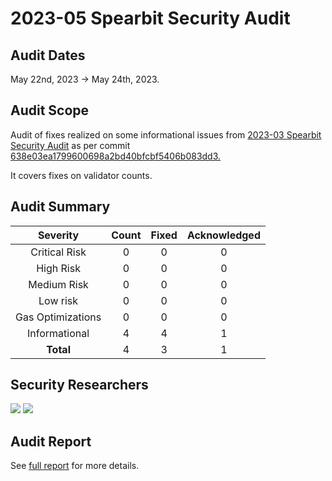 # 2023-05 Spearbit Security Audit

## Audit Dates

May 22nd, 2023 -> May 24th, 2023.

## Audit Scope

Audit of fixes realized on some informational issues from [2023-03 Spearbit Security Audit](https://github.com/liquid-collective/security/blob/main/audits/202303_Spearbit.md) as per commit [638e03ea1799600698a2bd40bfcbf5406b083dd3.](https://github.com/liquid-collective/liquid-collective-protocol/commit/638e03ea1799600698a2bd40bfcbf5406b083dd3)

It covers fixes on validator counts.

## Audit Summary

|    **Severity**   | **Count** | **Fixed** | **Acknowledged** |
|:-----------------:|:---------:|:---------:|:----------------:|
|   Critical Risk   |     0     |     0     |         0        |
|     High Risk     |     0     |     0     |         0        |
|    Medium Risk    |     0     |     0     |         0        |
|      Low risk     |     0     |     0     |         0        |
| Gas Optimizations |     0     |     0     |         0        |
|   Informational   |     4     |     4     |         1        |
|     **Total**     |     4     |     3     |         1        |

## Security Researchers

[![](https://github.com/Saw-mon-and-Natalie.png?size=50)](https://github.com/Saw-mon-and-Natalie) [![](https://github.com/xiaoming9090.png?size=50)](https://github.com/xiaoming9090)
## Audit Report

See [full report](https://github.com/spearbit/portfolio/blob/master/pdfs/LiquidCollectivePR-Spearbit-Security-Review.pdf) for more details.
